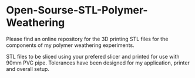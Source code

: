 # Open-Sourse-STL-Polymer-Weathering
Please find an online repository for the 3D printing STL files for the components of my polymer weathering experiments. 

STL files to be sliced using your prefered slicer and printed for use with 90mm PVC pipe. 
Tolerances have been designed for my application, printer and overall setup. 
